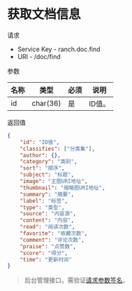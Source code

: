# 获取文档信息

请求
- Service Key - ranch.doc.find
- URI - /doc/find

参数

|名称|类型|必须|说明|
|---|---|---|---|
|id|char(36)|是|ID值。|

返回值
```json
{
    "id": "ID值",
    "classifies": ["分类集"],
    "author": {},
    "category": "类别",
    "sort": "顺序",
    "subject": "标题",
    "image": "主图URI地址",
    "thumbnail": "缩略图URI地址",
    "summary": "摘要",
    "label": "标签",
    "type": "类型",
    "source": "内容源",
    "content": "内容",
    "read": "阅读次数",
    "favorite": "收藏次数",
    "comment": "评论次数",
    "praise": "点赞数",
    "score": "得分",
    "time": "更新时间"
}
```

> 后台管理接口，需验证[请求参数签名](https://github.com/heisedebaise/tephra/blob/master/tephra-ctrl/doc/sign.md)。
